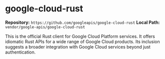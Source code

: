 # google-cloud-rust

**Repository:** `https://github.com/googleapis/google-cloud-rust`
**Local Path:** `vendor/google-apis/google-cloud-rust`

This is the official Rust client for Google Cloud Platform services. It offers idiomatic Rust APIs for a wide range of Google Cloud products. Its inclusion suggests a broader integration with Google Cloud services beyond just authentication.